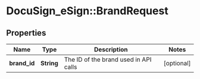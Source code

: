 # DocuSign_eSign::BrandRequest

## Properties
Name | Type | Description | Notes
------------ | ------------- | ------------- | -------------
**brand_id** | **String** | The ID of the brand used in API calls | [optional] 


